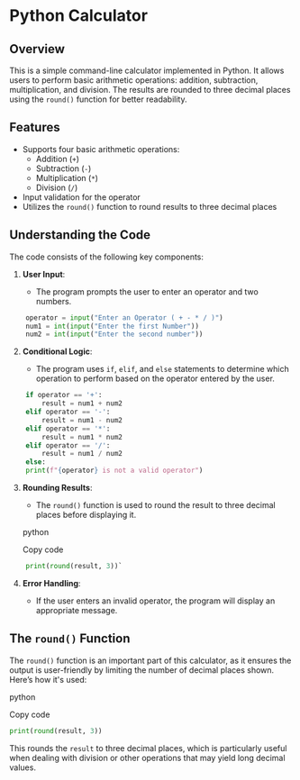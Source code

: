 # Python Calculator

## Overview

This is a simple command-line calculator implemented in Python. It allows users to perform basic arithmetic operations: addition, subtraction, multiplication, and division. The results are rounded to three decimal places using the `round()` function for better readability.

## Features

- Supports four basic arithmetic operations:
    - Addition (`+`)
    - Subtraction (`-`)
    - Multiplication (`*`)
    - Division (`/`)
- Input validation for the operator
- Utilizes the `round()` function to round results to three decimal places

## Understanding the Code

The code consists of the following key components:

1. **User Input**:
    
    - The program prompts the user to enter an operator and two numbers.
    
    
```python
	operator = input("Enter an Operator ( + - * / )")
	num1 = int(input("Enter the first Number"))
	num2 = int(input("Enter the second number"))
  ```
  
    
2. **Conditional Logic**:
    
    - The program uses `if`, `elif`, and `else` statements to determine which operation to perform based on the operator entered by the user.
        
```python
	if operator == '+':
	    result = num1 + num2
	elif operator == '-':
	    result = num1 - num2
	elif operator == '*':
	    result = num1 * num2
	elif operator == '/':
	    result = num1 / num2
	else:
    print(f"{operator} is not a valid operator")
```

    
3. **Rounding Results**:
    
    - The `round()` function is used to round the result to three decimal places before displaying it.
    
    python
    
    Copy code
    
```python
    print(round(result, 3))`
```
    
4. **Error Handling**:
    
    - If the user enters an invalid operator, the program will display an appropriate message.

## The `round()` Function

The `round()` function is an important part of this calculator, as it ensures the output is user-friendly by limiting the number of decimal places shown. Here’s how it's used:

python

Copy code

```python
print(round(result, 3))
```

This rounds the `result` to three decimal places, which is particularly useful when dealing with division or other operations that may yield long decimal values.